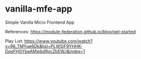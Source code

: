 # vanilla-mfe-app
Simple Vanilla Micro Frontend App

References:
https://module-federation.github.io/blog/get-started

Play List:
https://www.youtube.com/watch?v=96_TMYue6Dk&list=PLWSiF9YHHK-DqsFHGYbeAMwbd9xcZbEWJ&index=1
